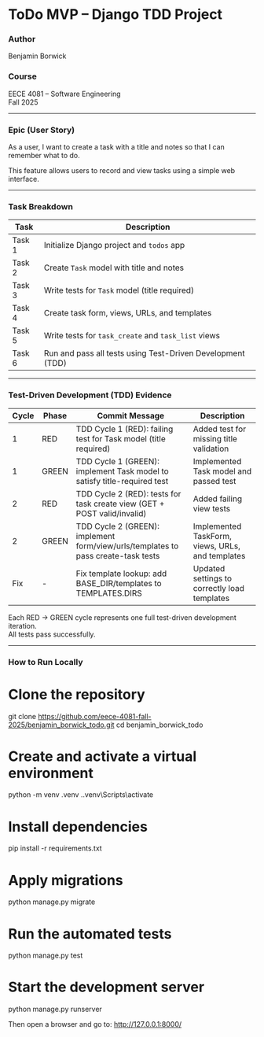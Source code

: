 # ToDo MVP – Django TDD Project

### Author  
Benjamin Borwick  

### Course  
EECE 4081 – Software Engineering  
Fall 2025  

---

### Epic (User Story)  
As a user, I want to create a task with a title and notes so that I can remember what to do.

This feature allows users to record and view tasks using a simple web interface.

---

### Task Breakdown  
| Task | Description |
|------|--------------|
| Task 1 | Initialize Django project and `todos` app |
| Task 2 | Create `Task` model with title and notes |
| Task 3 | Write tests for `Task` model (title required) |
| Task 4 | Create task form, views, URLs, and templates |
| Task 5 | Write tests for `task_create` and `task_list` views |
| Task 6 | Run and pass all tests using Test-Driven Development (TDD) |

---

### Test-Driven Development (TDD) Evidence  
| Cycle | Phase | Commit Message | Description |
|--------|--------|----------------|--------------|
| 1 | RED | TDD Cycle 1 (RED): failing test for Task model (title required) | Added test for missing title validation |
| 1 | GREEN | TDD Cycle 1 (GREEN): implement Task model to satisfy title-required test | Implemented Task model and passed test |
| 2 | RED | TDD Cycle 2 (RED): tests for task create view (GET + POST valid/invalid) | Added failing view tests |
| 2 | GREEN | TDD Cycle 2 (GREEN): implement form/view/urls/templates to pass create-task tests | Implemented TaskForm, views, URLs, and templates |
| Fix | - | Fix template lookup: add BASE_DIR/templates to TEMPLATES.DIRS | Updated settings to correctly load templates |

Each RED → GREEN cycle represents one full test-driven development iteration.  
All tests pass successfully.

---

### How to Run Locally  

# Clone the repository
git clone https://github.com/eece-4081-fall-2025/benjamin_borwick_todo.git
cd benjamin_borwick_todo

# Create and activate a virtual environment
python -m venv .venv
.\.venv\Scripts\activate

# Install dependencies
pip install -r requirements.txt

# Apply migrations
python manage.py migrate

# Run the automated tests
python manage.py test

# Start the development server
python manage.py runserver

Then open a browser and go to:
http://127.0.0.1:8000/
